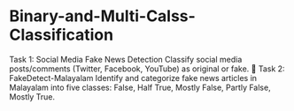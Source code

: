 # Binary-and-Multi-Calss-Classification
 Task 1: Social Media Fake News Detection Classify social media posts/comments (Twitter, Facebook, YouTube) as original or fake.  🔹 Task 2: FakeDetect-Malayalam Identify and categorize fake news articles in Malayalam into five classes: False, Half True, Mostly False, Partly False, Mostly True.
